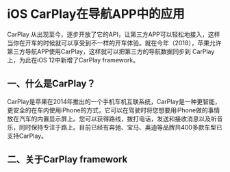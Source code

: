# iOS CarPlay在导航APP中的应用

CarPlay 从出现至今，逐步开放了它的API，让第三方APP可以轻松地接入，这样当你在开车的时候就可以享受到不一样的开车体验。就在今年（2018），苹果允许第三方导航APP使用CarPlay，这样就可以把第三方的导航数据同步到 CarPlay上，为此在iOS 12中新增了CarPlay framework。

## 一、什么是CarPlay？

CarPlay是苹果在2014年推出的一个手机车机互联系统，CarPlay是一种更智能，更安全的在车内使用iPhone的方式，它可以在驾驶时将您想要用iPhone做的事情放在汽车的内置显示屏上。您可以获得路线，拨打电话，发送和接收消息以及听音乐，同时保持专注于路上。目前已经有奔驰、宝马、奥迪等品牌共400多款车型已支持CarPlay。

## 二、关于CarPlay framework


